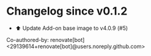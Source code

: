# Changelog since v0.1.2
- ⬆️ Update Add-on base image to v4.0.9 (#5)

Co-authored-by: renovate[bot] <29139614+renovate[bot]@users.noreply.github.com> 

